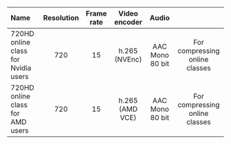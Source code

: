 | Name          | Resolution    | Frame rate  | Video encoder       |  Audio       | |
| :------------ |:-------------:| :-----:|:-----: | :-----: | :-----: |
| 720HD online class for Nvidia users     | 720 | 15 |   h.265 (NVEnc)     | AAC Mono 80 bit | For compressing online classes |
| 720HD online class for AMD users     | 720 | 15 |   h.265 (AMD VCE)     |  AAC Mono 80 bit | For compressing online classes |
